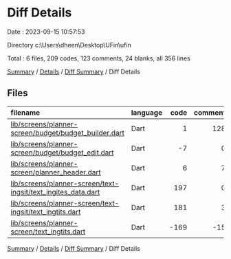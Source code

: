 # Diff Details

Date : 2023-09-15 10:57:53

Directory c:\\Users\\dheen\\Desktop\\UFin\\ufin

Total : 6 files,  209 codes, 123 comments, 24 blanks, all 356 lines

[Summary](results.md) / [Details](details.md) / [Diff Summary](diff.md) / Diff Details

## Files
| filename | language | code | comment | blank | total |
| :--- | :--- | ---: | ---: | ---: | ---: |
| [lib/screens/planner-screen/budget/budget_builder.dart](/lib/screens/planner-screen/budget/budget_builder.dart) | Dart | 1 | 128 | 3 | 132 |
| [lib/screens/planner-screen/budget/budget_edit.dart](/lib/screens/planner-screen/budget/budget_edit.dart) | Dart | -7 | 0 | 0 | -7 |
| [lib/screens/planner-screen/planner_header.dart](/lib/screens/planner-screen/planner_header.dart) | Dart | 6 | 7 | 3 | 16 |
| [lib/screens/planner-screen/text-ingsit/text_ingites_data.dart](/lib/screens/planner-screen/text-ingsit/text_ingites_data.dart) | Dart | 197 | 0 | 17 | 214 |
| [lib/screens/planner-screen/text-ingsit/text_ingtits.dart](/lib/screens/planner-screen/text-ingsit/text_ingtits.dart) | Dart | 181 | 3 | 5 | 189 |
| [lib/screens/planner-screen/text_ingtits.dart](/lib/screens/planner-screen/text_ingtits.dart) | Dart | -169 | -15 | -4 | -188 |

[Summary](results.md) / [Details](details.md) / [Diff Summary](diff.md) / Diff Details